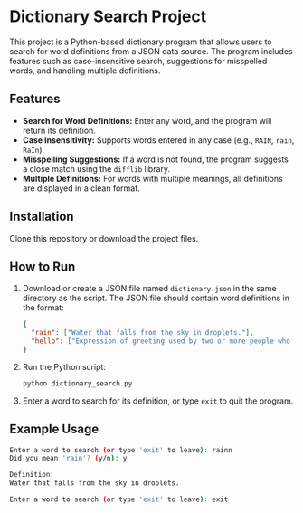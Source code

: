 # Dictionary Search Project

This project is a Python-based dictionary program that allows users to search for word definitions from a JSON data source. The program includes features such as case-insensitive search, suggestions for misspelled words, and handling multiple definitions.

## Features

- **Search for Word Definitions:** Enter any word, and the program will return its definition.
- **Case Insensitivity:** Supports words entered in any case (e.g., `RAIN`, `rain`, `RaIn`).
- **Misspelling Suggestions:** If a word is not found, the program suggests a close match using the `difflib` library.
- **Multiple Definitions:** For words with multiple meanings, all definitions are displayed in a clean format.


## Installation

Clone this repository or download the project files.


## How to Run

1. Download or create a JSON file named `dictionary.json` in the same directory as the script. The JSON file should contain word definitions in the format:

    ```json
    {
      "rain": ["Water that falls from the sky in droplets."],
      "hello": ["Expression of greeting used by two or more people who meet each other."]
    }
    ```

2. Run the Python script:

    ```bash
    python dictionary_search.py
    ```

3. Enter a word to search for its definition, or type `exit` to quit the program.

## Example Usage

```bash
Enter a word to search (or type 'exit' to leave): rainn
Did you mean 'rain'? (y/n): y

Definition:
Water that falls from the sky in droplets.

Enter a word to search (or type 'exit' to leave): exit
